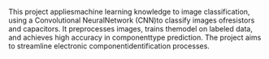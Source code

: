 This project appliesmachine learning knowledge to image classification, using a Convolutional
NeuralNetwork (CNN)to classify images ofresistors and capacitors. It preprocesses images,
trains themodel on labeled data, and achieves high accuracy in componenttype prediction. The
project aims to streamline electronic componentidentification processes.
